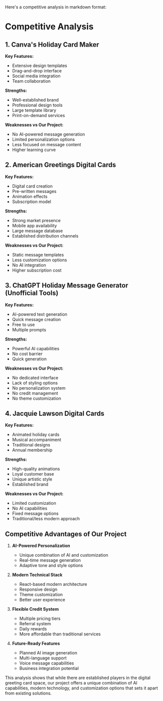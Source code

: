 Here's a competitive analysis in markdown format:

# Competitive Analysis

## 1. Canva's Holiday Card Maker

**Key Features:**

- Extensive design templates
- Drag-and-drop interface
- Social media integration
- Team collaboration

**Strengths:**

- Well-established brand
- Professional design tools
- Large template library
- Print-on-demand services

**Weaknesses vs Our Project:**

- No AI-powered message generation
- Limited personalization options
- Less focused on message content
- Higher learning curve

## 2. American Greetings Digital Cards

**Key Features:**

- Digital card creation
- Pre-written messages
- Animation effects
- Subscription model

**Strengths:**

- Strong market presence
- Mobile app availability
- Large message database
- Established distribution channels

**Weaknesses vs Our Project:**

- Static message templates
- Less customization options
- No AI integration
- Higher subscription cost

## 3. ChatGPT Holiday Message Generator (Unofficial Tools)

**Key Features:**

- AI-powered text generation
- Quick message creation
- Free to use
- Multiple prompts

**Strengths:**

- Powerful AI capabilities
- No cost barrier
- Quick generation

**Weaknesses vs Our Project:**

- No dedicated interface
- Lack of styling options
- No personalization system
- No credit management
- No theme customization

## 4. Jacquie Lawson Digital Cards

**Key Features:**

- Animated holiday cards
- Musical accompaniment
- Traditional designs
- Annual membership

**Strengths:**

- High-quality animations
- Loyal customer base
- Unique artistic style
- Established brand

**Weaknesses vs Our Project:**

- Limited customization
- No AI capabilities
- Fixed message options
- Traditional/less modern approach

## Competitive Advantages of Our Project

1. **AI-Powered Personalization**

    - Unique combination of AI and customization
    - Real-time message generation
    - Adaptive tone and style options

2. **Modern Technical Stack**

    - React-based modern architecture
    - Responsive design
    - Theme customization
    - Better user experience

3. **Flexible Credit System**

    - Multiple pricing tiers
    - Referral system
    - Daily rewards
    - More affordable than traditional services

4. **Future-Ready Features**
    - Planned AI image generation
    - Multi-language support
    - Voice message capabilities
    - Business integration potential

This analysis shows that while there are established players in the digital greeting card space, our
project offers a unique combination of AI capabilities, modern technology, and customization options
that sets it apart from existing solutions.
